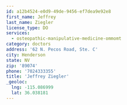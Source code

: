 ```yaml
---
id: a12b4524-e0d9-49de-9456-ef7dea9e92e8
first_name: Jeffrey
last_name: Ziegler
license_type: DO
services:
  - osteopathic-manipulative-medicine-ommomt
category: doctors
address: '62 N. Pecos Road, Ste. C'
city: Henderson
state: NV
zip: '89074'
phone: '7024333355'
title: 'Jeffrey Ziegler'
_geoloc:
  lng: -115.086999
  lat: 36.038181
---
```

